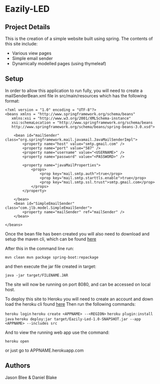 # Eazily-LED

## Project Details

This is the creation of a simple website built using spring. The contents of this site include:
  * Various view pages
  * Simple email sender
  * Dynamically modelled pages (using thymeleaf)

## Setup

In order to allow this application to run fully, you will need to create a mailSenderBean.xml file in src/main/resources which has the following format:

    <?xml version = "1.0" encoding = "UTF-8"?>
    <beans xmlns = "http://www.springframework.org/schema/beans"
       xmlns:xsi = "http://www.w3.org/2001/XMLSchema-instance"
       xsi:schemaLocation = "http://www.springframework.org/schema/beans
       http://www.springframework.org/schema/beans/spring-beans-3.0.xsd">

        <bean id="mailSender" class="org.springframework.mail.javamail.JavaMailSenderImpl">
            <property name="host" value="smtp.gmail.com" />
            <property name="port" value="587" />
            <property name="username" value="<USERNAME>" />
            <property name="password" value="<PASSWORD>" />

            <property name="javaMailProperties">
                <props>
                    <prop key="mail.smtp.auth">true</prop>
                    <prop key="mail.smtp.starttls.enable">true</prop>
                    <prop key="mail.smtp.ssl.trust">smtp.gmail.com</prop>
                </props>
            </property>

        </bean>
        <bean id="SimpleEmailSender" class="com.jlb.model.SimpleEmailSender">
            <property name="mailSender" ref="mailSender" />
        </bean>

    </beans>

Once the bean file has been created you will also need to download and setup the maven cli, which can be found [here](https://maven.apache.org/download.cgi)

After this in the command line run:

`mvn clean
mvn package spring-boot:repackage`

and then execute the jar file created in target:

`java -jar target/FILENAME.JAR`

The site will now be running on port 8080, and can be accessed on local host.

To deploy this site to Heroku you will need to create an account and down load the heroku cli found [here](https://devcenter.heroku.com/articles/heroku-cli)
Then run the following commands:

`heroku login`
`heroku create <APPNAME> --<REGION>`
`heroku plugin:install java`
`heroku deploy:jar target/Eazily-Led-1.0-SNAPSHOT.jar --app <APPNAME> --includes src`
 
And to view the running web app use the command:
 
`heroku open`
 
or just go to APPNAME.herokuapp.com

## Authors

Jason Blee & Daniel Blake
